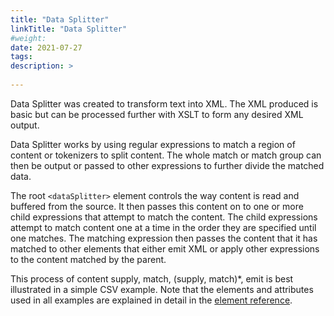 ```yaml
---
title: "Data Splitter"
linkTitle: "Data Splitter"
#weight:
date: 2021-07-27
tags: 
description: >
  
---
```


Data Splitter was created to transform text into XML. The XML produced is basic but can be processed further with XSLT to form any desired XML output.

Data Splitter works by using regular expressions to match a region of content or tokenizers to split content. The whole match or match group can then be output or passed to other expressions to further divide the matched data.

The root `<dataSplitter>` element controls the way content is read and buffered from the source. It then passes this content on to one or more child expressions that attempt to match the content. The child expressions attempt to match content one at a time in the order they are specified until one matches. The matching expression then passes the content that it has matched to other elements that either emit XML or apply other expressions to the content matched by the parent.

This process of content supply, match, (supply, match)*, emit is best illustrated in a simple CSV example. Note that the elements and attributes used in all examples are explained in detail in the [element reference](2-0-element-reference.md).
